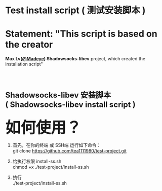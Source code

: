 # Test install script  ( 测试安装脚本 )

# Statement: "This script is based on the creator<br>
<b>Max Lv(<a href='https://github.com/Madeye'>@Madeye</a>) Shadowsocks-libev</b> project, which created the installation script"</br>

<br>

# <font size=5px>Shadowsocks-libev 安装脚本 <br> ( Shadowsocks-libev install script )</font>

<b><font size=8px>如何使用？</font></b>

1. 首先，在你的终端 或 SSH端 运行如下命令：<br>
git clone https://github.com/tea1111980/test-project.git

2. 给执行权限 install-ss.sh<br>
chmod +x ./test-project/install-ss.sh

3. 执行<br>
./test-project/install-ss.sh

</br>
